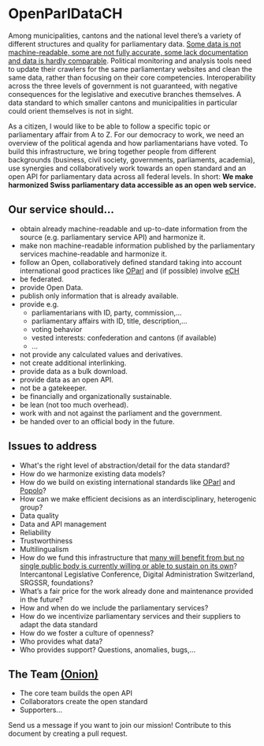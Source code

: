# OpenParlDataCH
Among municipalities, cantons and the national level there’s a variety of different structures and quality for parliamentary data. [Some data is not machine-readable, some are not fully accurate, some lack documentation and data is hardly comparable](https://docs.google.com/spreadsheets/d/1cHF9qOHYoOcumw03d29mb90T_Elc8aHQrMCEsML88lk/edit?usp=sharing). Political monitoring and analysis tools need to update their crawlers for the same parliamentary websites and clean the same data, rather than focusing on their core competencies. Interoperability across the three levels of government is not guaranteed, with negative consequences for the legislative and executive branches themselves. A data standard to which smaller cantons and municipalities in particular could orient themselves is not in sight.

As a citizen, I would like to be able to follow a specific topic or parliamentary affair from A to Z. For our democracy to work, we need an overview of the political agenda and how parliamentarians have voted. To build this infrastructure, we bring together people from different backgrounds (business, civil society, governments, parliaments, academia), use synergies and collaboratively work towards an open standard and an open API for parliamentary data across all federal levels. In short: **We make harmonized Swiss parliamentary data accessible as an open web service.**

## Our service should…
* obtain already machine-readable and up-to-date information from the source (e.g. parliamentary service API) and harmonize it.
* make non machine-readable information published by the parliamentary services machine-readable and harmonize it.
* follow an Open, collaboratively defined standard taking into account international good practices like [OParl](https://github.com/OParl) and (if possible) involve [eCH](https://www.ech.ch/)
* be federated.
* provide Open Data.
* publish only information that is already available.
* provide e.g.
  * parliamentarians with ID, party, commission,...
  * parliamentary affairs with ID, title, description,...
  * voting behavior
  * vested interests: confederation and cantons (if available)
  * ...
* not provide any calculated values and derivatives.
* not create additional interlinking.
* provide data as a bulk download.
* provide data as an open API.
* not be a gatekeeper.
* be financially and organizationally sustainable.
* be lean (not too much overhead).
* work with and not against the parliament and the government.
* be handed over to an official body in the future.

## Issues to address
* What's the right level of abstraction/detail for the data standard?
* How do we harmonize existing data models?
* How do we build on existing international standards like [OParl](https://github.com/OParl) and [Popolo](https://github.com/popolo-project/popolo-spec)?
* How can we make efficient decisions as an interdisciplinary, heterogenic group?
* Data quality
* Data and API management 
* Reliability
* Trustworthiness
* Multilingualism
* How do we fund this infrastructure that [many will benefit from but no single public body is currently willing or able to sustain on its own](https://binary-butterfly.de/artikel/opendata-bisschen-prototyp-und-das-wars-dann/)? Intercantonal Legislative Conference, Digital Administration Switzerland, SRGSSR, foundations?
* What’s a fair price for the work already done and maintenance provided in the future?
* How and when do we include the parliamentary services?
* How do we incentivize parliamentary services and their suppliers to adapt the data standard
* How do we foster a culture of openness?
* Who provides what data?
* Who provides support? Questions, anomalies, bugs,...

## The Team [(Onion)](https://teamonion.works/)
* The core team builds the open API
* Collaborators create the open standard
* Supporters...
  
Send us a message if you want to join our mission! Contribute to this document by creating a pull request.
